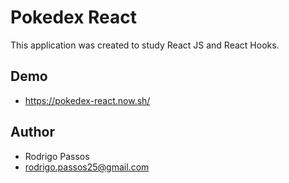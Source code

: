 # Pokedex React

This application was created to study React JS and React Hooks.

## Demo

- https://pokedex-react.now.sh/

## Author

- Rodrigo Passos
- rodrigo.passos25@gmail.com
